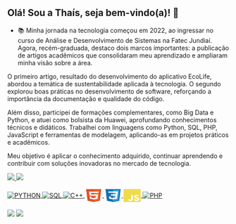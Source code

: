 ## Olá! Sou a Thaís, seja bem-vindo(a)! 👋

- 📚 Minha jornada na tecnologia começou em 2022, ao ingressar no curso de Análise e Desenvolvimento de Sistemas na Fatec Jundiaí. Agora, recém-graduada, destaco dois marcos importantes: a publicação de artigos acadêmicos que consolidaram meu aprendizado e ampliaram minha visão sobre a área.

O primeiro artigo, resultado do desenvolvimento do aplicativo EcoLife, abordou a temática de sustentabilidade aplicada à tecnologia. O segundo explorou boas práticas no desenvolvimento de software, reforçando a importância da documentação e qualidade do código.

Além disso, participei de formações complementares, como Big Data e Python, e atuei como bolsista da Huawei, aprofundando conhecimentos técnicos e didáticos. Trabalhei com linguagens como Python, SQL, PHP, JavaScript e ferramentas de modelagem, aplicando-as em projetos práticos e acadêmicos.

Meu objetivo é aplicar o conhecimento adquirido, continuar aprendendo e contribuir com soluções inovadoras no mercado de tecnologia.

<div>
  <a href="https://github.com/whymat">
  <img height="160em" src="https://github-readme-stats.vercel.app/api?username=tplopes7&show_icons=true&theme=dracula&include_all_commits=true&count_private=true"/>
  <img height="160em" src="https://github-readme-stats.vercel.app/api/top-langs/?username=tplopes7&layout=compact&langs_count=7&theme=tokyonight"/>
</div>

<div style="display: inline_block"><br>
  <img align="center" alt="PYTHON" height="40" width="40" src="https://upload.wikimedia.org/wikipedia/commons/c/c3/Python-logo-notext.svg">
  <img align="center" alt="SQL" height="40" width="50" src="https://w7.pngwing.com/pngs/195/221/png-transparent-sql-server-dba-microsoft-sql-server-database-management-system-logo-oracle-sql-logo-angle-text-logo-thumbnail.png">
  <img align="center" alt="C++" height="40" width="40" src="https://sdtimes.com/wp-content/uploads/2018/03/cpppp.png">
  <img align="center" alt="HTML" height="30" width="40" src="https://raw.githubusercontent.com/devicons/devicon/master/icons/html5/html5-original.svg">
  <img align="center" alt="CSS" height="30" width="40" src="https://raw.githubusercontent.com/devicons/devicon/master/icons/css3/css3-original.svg">
  <img align="center" alt="JavaScript" height="30" width="40" src="https://raw.githubusercontent.com/devicons/devicon/master/icons/javascript/javascript-plain.svg">

  <img align="center" alt="PHP" height="40" width="40" src="https://pngimg.com/uploads/php/php_PNG25.png">
  
  
  </div>

<br>

<div>
  <a href="https://www.linkedin.com/in/tplopes7/" target="_blank"><img src="https://img.shields.io/badge/-LinkedIn-%230077B5?style=for-the-badge&logo=linkedin&logoColor=white" target="_blank"></a> 
  <a href = "mailto:thais2422@gmail.com"><img src="https://img.shields.io/badge/-Gmail-%23333?style=for-the-badge&logo=gmail&logoColor=white" target="_blank"></a>
</div>
